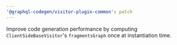 ```yaml
---
'@graphql-codegen/visitor-plugin-common': patch
---
```


Improve code generation performance by computing `ClientSideBaseVisitor`'s `fragmentsGraph` once at instantiation time.
